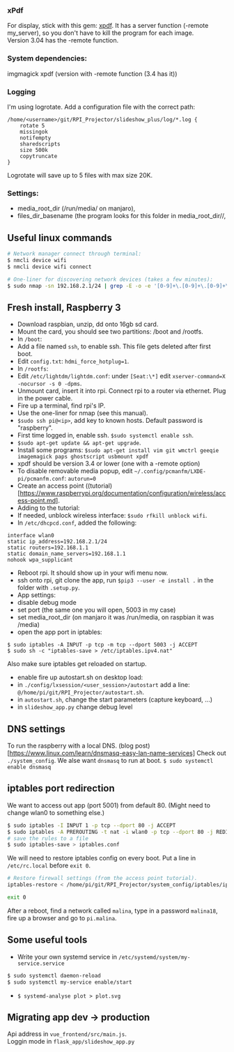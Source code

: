 ### xPdf
For display, stick with this gem: [xpdf](https://www.xpdfreader.com/download.html).
It has a server function (-remote my_server), so you don't have to kill the program for each image.  
Version 3.04 has the -remote function.

### System dependencies:
imgmagick
xpdf (version with -remote function (3.4 has it))

### Logging
I'm using logrotate. Add a configuration file with the correct path:
```
/home/<username>/git/RPI_Projector/slideshow_plus/log/*.log {
    rotate 5
    missingok
    notifempty
    sharedscripts
    size 500k
    copytruncate
}
```
Logrotate will save up to 5 files with max size 20K.

### Settings:
* media_root_dir (/run/media/ on manjaro),
* files_dir_basename (the program looks for this folder in
media_root_dir/<username>/,


## Useful linux commands
```bash
# Network manager connect through terminal:
$ nmcli device wifi
$ nmcli device wifi connect

# One-liner for discovering network devices (takes a few minutes):
$ sudo nmap -sn 192.168.2.1/24 | grep -E -o -e '[0-9]+\.[0-9]+\.[0-9]+\.[0-9]+' | while read -r line; do echo ""; echo "##################################################"; echo "processing: $line"; nmap -A -T4 $line; done
```


## Fresh install, Raspberry 3

* Download raspbian, unzip, dd onto 16gb sd card.
* Mount the card, you should see two partitions: /boot and /rootfs.
* In `/boot`:
* Add a file named `ssh`, to enable ssh. This file gets deleted after first boot.
* Edit `config.txt`: `hdmi_force_hotplug=1`.
* In `/rootfs`:
* Edit `/etc/lightdm/lightdm.conf`: under `[Seat:\*]` edit `xserver-command=X -nocursor -s 0 -dpms`.
* Unmount card, insert it into rpi. Connect rpi to a router via ethernet. Plug in the power cable.
* Fire up a terminal, find rpi's IP.
* Use the one-liner for nmap (see this manual).
* `$sudo ssh pi@<ip>`, add key to known hosts. Default password is "raspberry".
* First time logged in, enable ssh. `$sudo systemctl enable ssh`.
* `$sudo apt-get update && apt-get upgrade`.
* Install some programs: `$sudo apt-get install vim git wmctrl geeqie imagemagick paps ghostscript usbmount xpdf`
* xpdf should be version 3.4 or lower (one with a -remote option)
* To disable removable media popup, edit `~/.config/pcmanfm/LXDE-pi/pcmanfm.conf`: `autorun=0`
* Create an access point ((tutorial)[https://www.raspberrypi.org/documentation/configuration/wireless/access-point.md].
* Adding to the tutorial:
* If needed, unblock wireless interface: `$sudo rfkill unblock wifi`.
* In `/etc/dhcpcd.conf`, added the following:
```
interface wlan0
static ip_address=192.168.2.1/24
static routers=192.168.1.1
static domain_name_servers=192.168.1.1
nohook wpa_supplicant
```
* Reboot rpi. It should show up in your wifi menu now.
* ssh onto rpi, git clone the app, run `$pip3 --user -e install .` in the folder with `.setup.py`.
* App settings:
* disable debug mode
* set port (the same one you will open, 5003 in my case)
* set media_root_dir (on manjaro it was /run/media, on raspbian it was /media)
* open the app port in iptables:  
```
$ sudo iptables -A INPUT -p tcp -m tcp --dport 5003 -j ACCEPT
$ sudo sh -c "iptables-save > /etc/iptables.ipv4.nat"
```
Also make sure iptables get reloaded on startup. 
* enable fire up autostart.sh on desktop load:
* in `./config/lxsession/<user_session>/autostart` add a line: `@/home/pi/git/RPI_Projector/autostart.sh`.
* in `autostart.sh`, change the start parameters (capture keyboard, ...)
* in `slideshow_app.py` change debug level


## DNS settings
To run the raspberry with a local DNS.
(blog post)[https://www.linux.com/learn/dnsmasq-easy-lan-name-services]
Check out `./system_config`.
We alse want `dnsmasq` to run at boot.
```$ sudo systemctl enable dnsmasq```

## iptables port redirection
We want to access out app (port 5001) from default 80.
(Might need to change wlan0 to something else.)
```bash
$ sudo iptables -I INPUT 1 -p tcp --dport 80 -j ACCEPT
$ sudo iptables -A PREROUTING -t nat -i wlan0 -p tcp --dport 80 -j REDIRECT --to-port 5001
# save the rules to a file
$ sudo iptables-save > iptables.conf
```
We will need to restore iptables config on every boot.
Put a line in `/etc/rc.local` before `exit 0`.
```bash
# Restore firewall settings (from the access point tutorial).
iptables-restore < /home/pi/git/RPI_Projector/system_config/iptables/iptables.conf

exit 0
```

After a reboot, find a network called `malina`, type in a password `malina18`, fire up a browser and go to `pi.malina`.

## Some useful tools

* Write your own systemd service in `/etc/systemd/system/my-service.service`
```bash
$ sudo systemctl daemon-reload
$ sudo systemctl my-service enable/start
```
* ```$ systemd-analyse plot > plot.svg```

## Migrating app dev -> production
Api address in `vue_frontend/src/main.js`.  
Loggin mode in `flask_app/slideshow_app.py`
